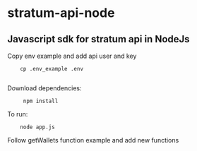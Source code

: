 # stratum-api-node

## Javascript sdk for stratum api in NodeJs


Copy env example and add api user and key
```
    cp .env_example .env
  
``` 

Download dependencies:
```
     npm install
``` 

To run:
```
    node app.js
``` 

Follow getWallets function example and add new functions